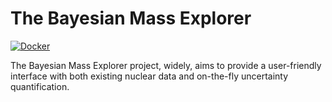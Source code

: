 # The Bayesian Mass Explorer

[![Docker](https://github.com/massexplorer/bmex-web/actions/workflows/docker-publish.yml/badge.svg)](https://github.com/massexplorer/bmex-web/actions/workflows/docker-publish.yml)

The Bayesian Mass Explorer project, widely, aims to provide a user-friendly interface with both existing nuclear data and on-the-fly uncertainty quantification. 
